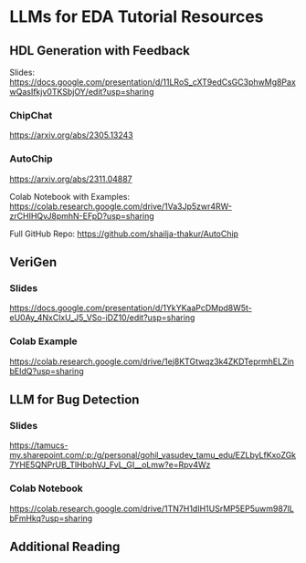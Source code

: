 # LLMs for EDA Tutorial Resources


## HDL Generation with Feedback
Slides: https://docs.google.com/presentation/d/11LRoS_cXT9edCsGC3phwMg8PaxwQasIfkjv0TKSbjOY/edit?usp=sharing

### ChipChat
https://arxiv.org/abs/2305.13243

### AutoChip
https://arxiv.org/abs/2311.04887

Colab Notebook with Examples: https://colab.research.google.com/drive/1Va3Jp5zwr4RW-zrCHIHQvJ8pmhN-EFpD?usp=sharing

Full GitHub Repo: https://github.com/shailja-thakur/AutoChip

## VeriGen

### Slides
https://docs.google.com/presentation/d/1YkYKaaPcDMpd8W5t-eU0Ay_4NxClxU_J5_VSo-iDZ10/edit?usp=sharing

### Colab Example
https://colab.research.google.com/drive/1ej8KTGtwqz3k4ZKDTeprmhELZinbEIdQ?usp=sharing

## LLM for Bug Detection

### Slides
https://tamucs-my.sharepoint.com/:p:/g/personal/gohil_vasudev_tamu_edu/EZLbyLfKxoZGk7YHE5QNPrUB_TlHbohVJ_FvL_GI__oLmw?e=Rpv4Wz

### Colab Notebook
https://colab.research.google.com/drive/1TN7H1dIH1USrMP5EP5uwm987lLbFmHkq?usp=sharing

## Additional Reading
